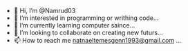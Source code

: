 - 👋 Hi, I’m @Namrud03
- 👀 I’m interested in programming or writhing code...
- 🌱 I’m currently learning computer saince...
- 💞️ I’m looking to collaborate on creating new futurs...
- 📫 How to reach me natnaeltemesgenn1993@gmail.com ...

<!---
Namrud03/Namrud03 is a ✨ special ✨ repository because its `README.md` (this file) appears on your GitHub profile.
You can click the Preview link to take a look at your changes.
--->
